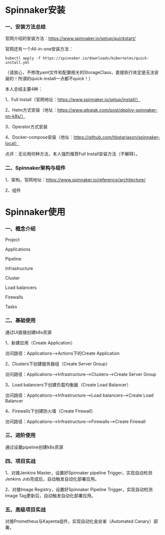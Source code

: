 # Spinnaker安装

### 一、安装方法总结

官网介绍的安装方法：https://www.spinnaker.io/setup/quickstart/

官网还有一个All-in-one安装方法：

`kubectl apply -f https://spinnaker.io/downloads/kubernetes/quick-install.yml`

（请放心，不修改yaml文件和配置相关的StorageClass，直接执行肯定是无法安装的！所谓的quick-install一点都不quick！）

本人总结主要4种：

1、Full Install（官网地址：https://www.spinnaker.io/setup/install/）

2、Helm方式安装（地址：https://www.qikqiak.com/post/deploy-spinnaker-on-k8s/）

3、Operator方式安装

4、Docker-compose安装（地址：https://github.com/hbstarjason/spinnaker-local）

点评：无论用何种方法，本人强烈推荐Full Install安装方法（不解释）。



### 二、Spinnaker架构与组件

1、架构，官网地址：https://www.spinnaker.io/reference/architecture/

2、组件



# Spinnaker使用

### 一、概念介绍

Project

Applications

Pipeline

Infrastructure

Cluster

Load balancers

Firewalls

Tasks

### 二、基础使用

通过UI直接创建k8s资源

1、新建应用（Create Application）

访问路径：Applications—>Actions下的Create Application

2、Clusters下创建服务器组（Create Server Group）

访问路径：Applications—>Infrastructure—>Clusters—>Create Server Group

3、Load balancers下创建负载均衡器（Create Load Balancer）

访问路径：Applications—>Infrastructure—>Load balancers—>Create Load Balancer

4、Firewalls下创建防火墙（Create Firewall）

访问路径：Applications—>Infrastructure—>Firewalls—>Create Firewall

### 三、进阶使用

通过设置pipeline创建k8s资源

### 四、项目实战

1、对接Jenkins Master，设置好Spinnaker pipeline Trigger，实现自动检测Jenkins Job完成后，自动触发自动化部署应用。

2、对接Image Registry，设置好Spinnaker Pipeline Trigger，实现自动检测Image Tag更新后，自动触发自动化部署应用。

### 五、高级项目实战

对接Prometheus与Kayenta组件，实现自动化金丝雀（Automated Canary）部署。
